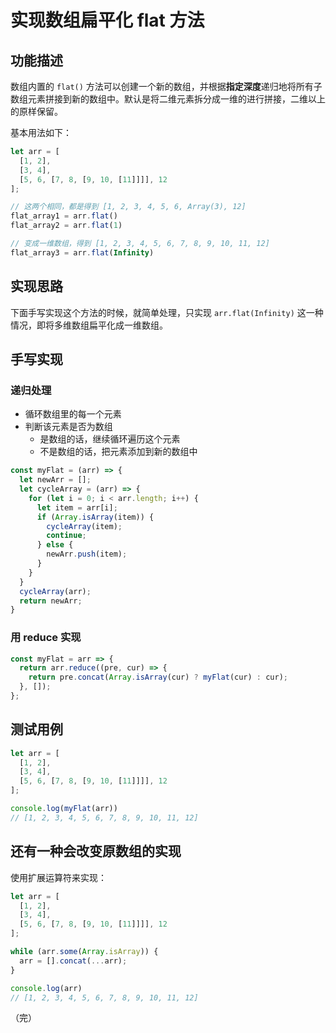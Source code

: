 # 实现数组扁平化 flat 方法

## 功能描述

数组内置的 `flat()` 方法可以创建一个新的数组，并根据**指定深度**递归地将所有子数组元素拼接到新的数组中。默认是将二维元素拆分成一维的进行拼接，二维以上的原样保留。

基本用法如下：

```javascript
let arr = [
  [1, 2],
  [3, 4],
  [5, 6, [7, 8, [9, 10, [11]]]], 12
];

// 这两个相同，都是得到 [1, 2, 3, 4, 5, 6, Array(3), 12]
flat_array1 = arr.flat()
flat_array2 = arr.flat(1)

// 变成一维数组，得到 [1, 2, 3, 4, 5, 6, 7, 8, 9, 10, 11, 12]
flat_array3 = arr.flat(Infinity)
```

## 实现思路

下面手写实现这个方法的时候，就简单处理，只实现 `arr.flat(Infinity)` 这一种情况，即将多维数组扁平化成一维数组。

## 手写实现

### 递归处理

* 循环数组里的每一个元素
* 判断该元素是否为数组
  * 是数组的话，继续循环遍历这个元素
  * 不是数组的话，把元素添加到新的数组中

```javascript
const myFlat = (arr) => {
  let newArr = [];
  let cycleArray = (arr) => {
    for (let i = 0; i < arr.length; i++) {
      let item = arr[i];
      if (Array.isArray(item)) {
        cycleArray(item);
        continue;
      } else {
        newArr.push(item);
      }
    }
  }
  cycleArray(arr);
  return newArr;
}
```

### 用 reduce 实现

```javascript
const myFlat = arr => {
  return arr.reduce((pre, cur) => {
    return pre.concat(Array.isArray(cur) ? myFlat(cur) : cur);
  }, []);
};
```

## 测试用例

```javascript
let arr = [
  [1, 2], 
  [3, 4], 
  [5, 6, [7, 8, [9, 10, [11]]]], 12
];

console.log(myFlat(arr))
// [1, 2, 3, 4, 5, 6, 7, 8, 9, 10, 11, 12]
```

## 还有一种会改变原数组的实现

使用扩展运算符来实现：

```javascript
let arr = [
  [1, 2],
  [3, 4],
  [5, 6, [7, 8, [9, 10, [11]]]], 12
];

while (arr.some(Array.isArray)) {
  arr = [].concat(...arr);
}

console.log(arr)
// [1, 2, 3, 4, 5, 6, 7, 8, 9, 10, 11, 12]
```

（完）
